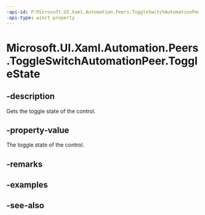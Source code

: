 ```yaml
---
-api-id: P:Microsoft.UI.Xaml.Automation.Peers.ToggleSwitchAutomationPeer.ToggleState
-api-type: winrt property
---
```


<!-- Property syntax
public Windows.UI.Xaml.Automation.ToggleState ToggleState { get; }
-->

# Microsoft.UI.Xaml.Automation.Peers.ToggleSwitchAutomationPeer.ToggleState

## -description
Gets the toggle state of the control.

## -property-value
The toggle state of the control.

## -remarks

## -examples

## -see-also
